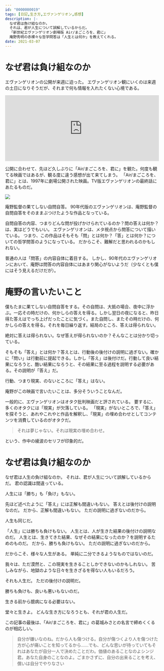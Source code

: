 ```yaml
---
id: "0000000019"
tags: [日記,生き方,エヴァンゲリオン,感想]
description: |-
  なぜ君は負け組なのか。
  それは、君が人生について誤解しているからだ。
  「新世紀エヴァンゲリオン劇場版 Air/まごころを、君に」
  庵野秀明の赤裸々な哲学問答は「人生とは何か」を教えてくれる。
date: 2021-03-07
---
```


# なぜ君は負け組なのか

エヴァンゲリオンの公開が来週に迫った。
エヴァンゲリオン観にいくのは来週の土日になりそうだが、それまで何も情報を入れたくない心境である。

<iframe width="100%" height="215" src="https://www.youtube.com/embed/BdkFQ0A8hic" frameborder="0" allow="accelerometer; autoplay; clipboard-write; encrypted-media; gyroscope; picture-in-picture" allowfullscreen></iframe>

公開に合わせて、先ほど久しぶりに「Air/まごころを、君に」を観た。何度も観てる映画ではあるが、観る度に違う感想が出て来てしまう。
「Air/まごころを、君に」とは、1997年に劇場公開された映画。TV版エヴァンゲリオンの最終話にあたるものだ。

<a href="https://www.amazon.co.jp/%E6%96%B0%E4%B8%96%E7%B4%80%E3%82%A8%E3%83%B4%E3%82%A1%E3%83%B3%E3%82%B2%E3%83%AA%E3%82%AA%E3%83%B3%E5%8A%87%E5%A0%B4%E7%89%88-Air%EF%BC%8F%E3%81%BE%E3%81%94%E3%81%93%E3%82%8D%E3%82%92%E3%80%81%E5%90%9B%E3%81%AB-%E7%B7%92%E6%96%B9%E6%81%B5%E7%BE%8E/dp/B07VMZ8MP6?&linkCode=li2&tag=taito062507-22&linkId=2aeebd8d39910d5c568a64a8307e6d58&language=ja_JP&ref_=as_li_ss_il" target="_blank"><img border="0" src="//ws-fe.amazon-adsystem.com/widgets/q?_encoding=UTF8&ASIN=B07VMZ8MP6&Format=_SL160_&ID=AsinImage&MarketPlace=JP&ServiceVersion=20070822&WS=1&tag=taito062507-22&language=ja_JP" ></a><img src="https://ir-jp.amazon-adsystem.com/e/ir?t=taito062507-22&language=ja_JP&l=li2&o=9&a=B07VMZ8MP6" width="1" height="1" border="0" alt="" style="border:none !important; margin:0px !important;" />

庵野監督の果てしない自問自答。
90年代版のエヴァンゲリオンは、庵野監督の自問自答をそのままぶつけたような作品となっている。

自問自答の内容、つまりどんな問が投げかけられているのか？問の答えは何か？は、実はどうでもいい。
エヴァンゲリオンは、メタ視点から問答について描いている。
つまり、この作品はそもそも「問」とは何か？「答」とは何か？についての哲学問答のようになっている。
だからこそ、難解だと思われるのかもしれない。

普通の人は「問答」の内容自体に着目する。
しかし、90年代のエヴァンゲリオンにおいて、庵野は問答の内容自体にはあまり関心がないようだ（少なくとも僕にはそう見えるだけだが）。

# 庵野の言いたいこと

僕もたまに果てしない自問自答をする。その自問は、大抵の場合、夜中に浮かぶ。一応その時だけの、何かしらの答えを得る。しかし翌日の夜になると、昨日得た答えはでっち上げだったことに気づく。また自問し、またその時だけの、何かしらの答えを得る。それを毎日繰り返す。結局のところ、答えは得られない。

絶対に答えは得られない。なぜ答えが得られないのか？そんなことは分かり切っている。

そもそも「答え」とは何か？答えとは、行動後の後付けの説明に過ぎない。確かに「問い」は行動前に提起できる。しかし「答え」は後付けだ。行動して良い結果になろうと、酷い結果になろうと、その結果に至る過程を説明する必要がある。その説明が「答え」だ。

行動、つまり現実、のないところに「答え」はない。

庵野がこの映画で言いたいことは、多分そういうことなんだ。

一般的に、エヴァンゲリオンはオタク批判映画だと評されている。
要するに、多くのオタクには「現実」が欠落している。
「現実」がないところで、「答え」を探そうと、あれやこれやと作品を解釈し、「現実」の埋め合わせとしてコンテンツを消費しているのがオタクだ。

> それは夢じゃない。それは現実の埋め合わせ。

という、作中の綾波のセリフが印象的だ。

# なぜ君は負け組なのか

なぜ君は人生の負け組なのか。
それは、君が人生について誤解しているからだ。
君の認識は間違っている。

人生には「勝ち」も「負け」もない。

先ほど述べたように「答え」には正解も間違いもない。
答えとは後付けの説明なのだ。
だから、正解も間違いもない。
ただの説明に過ぎないのだから。

人生も同じだ。

「人生」には勝ちも負けもない。
人生とは、人が生きた結果の後付けの説明なのだ。
人生とは、生きてきた結果、なぜその結果になったのか？を説明するためのものだ。
だから、勝ちも負けもない。
ただの説明に過ぎないのだから。

だからこそ、様々な人生がある。
単純に二分できるようなものではないのだ。

我々は、ただ漠然と、この現実を生きることしかできないのかもしれない。
苦しみながら、地獄のような日々を生きざるを得ない人もいるだろう。

それも人生だ。
ただの後付けの説明だ。

勝ちも負けも、良いも悪いもないのだ。

生きる前から臆病になる必要はない。

堂々と生きよ。
どんな生き方になろうとも、それが君の人生だ。

この記事の最後は、「Air/まごころを、君に」の葛城みさとの名言で締めくくるのが相応しい。

> 自分が嫌いなのね。だから人も傷つける。自分が傷つくより人を傷つけた方が心が痛いことを知ってるから……でも、どんな思いが待っていてもそれはあなたが自分一人で決めたことだわ。価値のあることなのよシンジ君。あなた自身のことなのよ。ごまかさずに、自分の出来ることを考え、償いは自分でやりなさい
